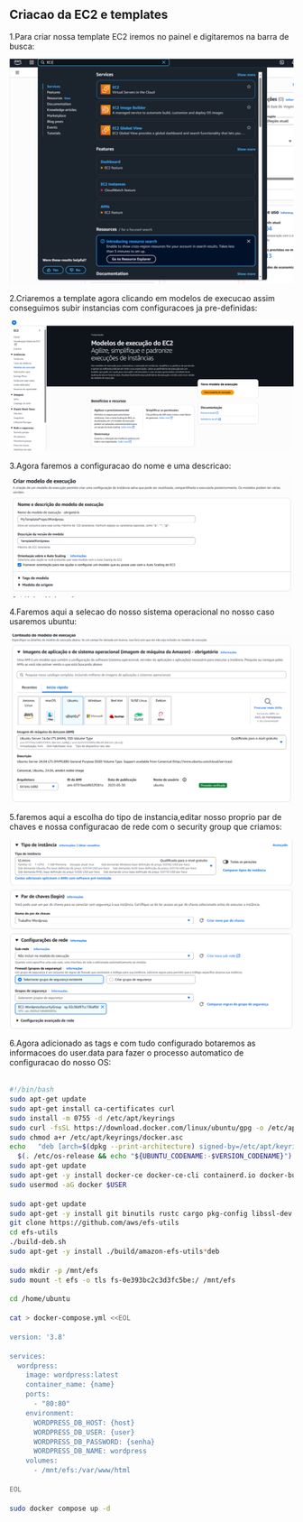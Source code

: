 ## Criacao da EC2 e templates

1.Para criar nossa template EC2 iremos no painel e digitaremos na barra de busca:

![Texto Alternativo](/Imagens/EC2-criacao.png)

2.Criaremos a template agora clicando em modelos de execucao assim conseguimos subir instancias com configuracoes ja pre-definidas:

![Texto Alternativo](/Imagens/TEMPLATE-EC2.png)

3.Agora faremos a configuracao do nome e uma descricao:

![Texto Alternativo](/Imagens/criacao-nome-template.png)

4.Faremos aqui a selecao do nosso sistema operacional no nosso caso usaremos ubuntu:

![Texto Alternativo](/Imagens/template-OS.png)

5.faremos aqui a escolha do tipo de instancia,editar nosso proprio par de chaves e nossa configuracao de rede com o security group que criamos:

![Texto Alternativo](/Imagens/tipo-de-instancia.png)

6.Agora adicionado as tags e com tudo configurado botaremos as informacoes do user.data para fazer o processo automatico de configuracao do nosso OS:

```bash

#!/bin/bash
sudo apt-get update
sudo apt-get install ca-certificates curl
sudo install -m 0755 -d /etc/apt/keyrings
sudo curl -fsSL https://download.docker.com/linux/ubuntu/gpg -o /etc/apt/keyrings/docker.asc
sudo chmod a+r /etc/apt/keyrings/docker.asc
echo   "deb [arch=$(dpkg --print-architecture) signed-by=/etc/apt/keyrings/docker.asc] https://download.docker.com/linux/ubuntu \
  $(. /etc/os-release && echo "${UBUNTU_CODENAME:-$VERSION_CODENAME}") stable" |   sudo tee /etc/apt/sources.list.d/docker.list > /dev/null
sudo apt-get update
sudo apt-get -y install docker-ce docker-ce-cli containerd.io docker-buildx-plugin docker-compose-plugin
sudo usermod -aG docker $USER

sudo apt-get update
sudo apt-get -y install git binutils rustc cargo pkg-config libssl-dev
git clone https://github.com/aws/efs-utils
cd efs-utils
./build-deb.sh
sudo apt-get -y install ./build/amazon-efs-utils*deb

sudo mkdir -p /mnt/efs
sudo mount -t efs -o tls fs-0e393bc2c3d3fc5be:/ /mnt/efs

cd /home/ubuntu

cat > docker-compose.yml <<EOL

version: '3.8'

services:
  wordpress:
    image: wordpress:latest
    container_name: {name}
    ports:
      - "80:80"
    environment:
      WORDPRESS_DB_HOST: {host}
      WORDPRESS_DB_USER: {user}
      WORDPRESS_DB_PASSWORD: {senha}
      WORDPRESS_DB_NAME: wordpress
    volumes:
      - /mnt/efs:/var/www/html

EOL

sudo docker compose up -d
```
